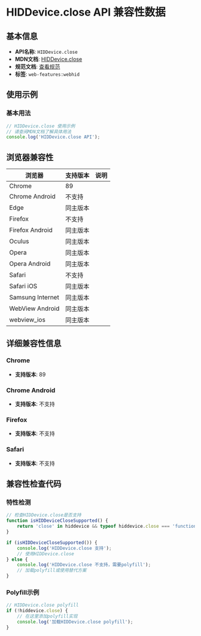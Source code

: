 # HIDDevice.close API 兼容性数据

## 基本信息

- **API名称**: `HIDDevice.close`
- **MDN文档**: [HIDDevice.close](https://developer.mozilla.org/docs/Web/API/HIDDevice/close)
- **规范文档**: [查看规范](https://wicg.github.io/webhid/#dom-hiddevice-close)
- **标签**: `web-features:webhid`

## 使用示例

### 基本用法

```javascript
// HIDDevice.close 使用示例
// 请查阅MDN文档了解具体用法
console.log('HIDDevice.close API');
```

## 浏览器兼容性

| 浏览器 | 支持版本 | 说明 |
|--------|----------|------|
| Chrome | 89 |  |
| Chrome Android | 不支持 |  |
| Edge | 同主版本 |  |
| Firefox | 不支持 |  |
| Firefox Android | 同主版本 |  |
| Oculus | 同主版本 |  |
| Opera | 同主版本 |  |
| Opera Android | 同主版本 |  |
| Safari | 不支持 |  |
| Safari iOS | 同主版本 |  |
| Samsung Internet | 同主版本 |  |
| WebView Android | 同主版本 |  |
| webview_ios | 同主版本 |  |

## 详细兼容性信息

### Chrome

- **支持版本**: 89

### Chrome Android

- **支持版本**: 不支持

### Firefox

- **支持版本**: 不支持

### Safari

- **支持版本**: 不支持

## 兼容性检查代码

### 特性检测

```javascript
// 检查HIDDevice.close是否支持
function isHIDDeviceCloseSupported() {
    return 'close' in hiddevice && typeof hiddevice.close === 'function';
}

if (isHIDDeviceCloseSupported()) {
    console.log('HIDDevice.close 支持');
    // 使用HIDDevice.close
} else {
    console.log('HIDDevice.close 不支持，需要polyfill');
    // 加载polyfill或使用替代方案
}
```

### Polyfill示例

```javascript
// HIDDevice.close polyfill
if (!hiddevice.close) {
    // 在这里添加polyfill实现
    console.log('加载HIDDevice.close polyfill');
}
```

